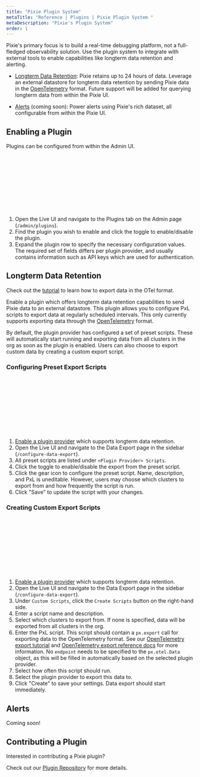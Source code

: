 ```yaml
---
title: "Pixie Plugin System"
metaTitle: "Reference | Plugins | Pixie Plugin System "
metaDescription: "Pixie's Plugin System"
order: 1
---
```


Pixie's primary focus is to build a real-time debugging platform, not a full-fledged observability solution. Use the plugin system to integrate with external tools to enable capabilities like longterm data retention and alerting.

- [Longterm Data Retention](#longterm-data-retention): Pixie retains up to 24 hours of data. Leverage an external datastore for longterm data retention by sending Pixie data in the [OpenTelemetry](https://opentelemetry.io/) format. Future support will be added for querying longterm data from within the Pixie UI.

- [Alerts](#alerts) (coming soon): Power alerts using Pixie's rich dataset, all configurable from within the Pixie UI.

## Enabling a Plugin

Plugins can be configured from within the Admin UI.

<svg title='Plugins are accessible through the Admin UI.' src='plugin/plugins_page.png'/>

1. Open the Live UI and navigate to the Plugins tab on the Admin page (`/admin/plugins`).
2. Find the plugin you wish to enable and click the toggle to enable/disable the plugin.
3. Expand the plugin row to specify the necessary configuration values. The required set of fields differs per plugin provider, and usually contains information such as API keys which are used for authentication.

## Longterm Data Retention

<Alert variant="outlined" severity="info">
  Check out the <a href="/tutorials/integrations/otel/">tutorial</a> to learn how to export data in the OTel format.
</Alert>

Enable a plugin which offers longterm data retention capabilities to send Pixie data to an external datastore. This plugin allows you to configure PxL scripts to export data at regularly scheduled intervals. This only currently supports exporting data through the [OpenTelemetry](https://opentelemetry.io/) format.

By default, the plugin provider has configured a set of preset scripts. These will automatically start running and exporting data from all clusters in the org as soon as the plugin is enabled. Users can also choose to export custom data by creating a custom export script.

### Configuring Preset Export Scripts

<svg title='You can view preset scripts for a plugin in the Data Export page.' src='plugin/preset_scripts.png'/>

1. [Enable a plugin provider](#enabling-a-plugin) which supports longterm data retention.
2. Open the Live UI and navigate to the Data Export page in the sidebar (`/configure-data-export`).
3. All preset scripts are listed under `<Plugin Provider> Scripts`.
4. Click the toggle to enable/disable the export from the preset script.
5. Click the gear icon to configure the preset script. Name, description, and PxL is uneditable. However, users may choose which clusters to export from and how frequently the script is run.
6. Click "Save" to update the script with your changes.

### Creating Custom Export Scripts

<svg title='Create a custom script in the Data Export page by clicking `Create Scripts`.' src='plugin/custom_scripts.png'/>

1. [Enable a plugin provider](#enabling-a-plugin) which supports longterm data retention.
2. Open the Live UI and navigate to the Data Export page in the sidebar (`/configure-data-export`).
3. Under `Custom Scripts`, click the `Create Scripts` button on the right-hand side.
4. Enter a script name and description.
5. Select which clusters to export from. If none is specified, data will be exported from all clusters in the org.
6. Enter the PxL script. This script should contain a `px.export` call for exporting data to the OpenTelemetry format. See our [OpenTelemetry export tutorial](/tutorials/integrations/otel/) and [OpenTelemetry export reference docs](/reference/pxl/otel-export/) for more information. No `endpoint` needs to be specified to the `px.otel.Data` object, as this will be filled in automatically based on the selected plugin provider.
7. Select how often this script should run.
8. Select the plugin provider to export this data to.
9. Click "Create" to save your settings. Data export should start immediately.

## Alerts

Coming soon!

## Contributing a Plugin

Interested in contributing a Pixie plugin?

Check out our [Plugin Repository](https://github.com/pixie-io/pixie-plugin) for more details.
